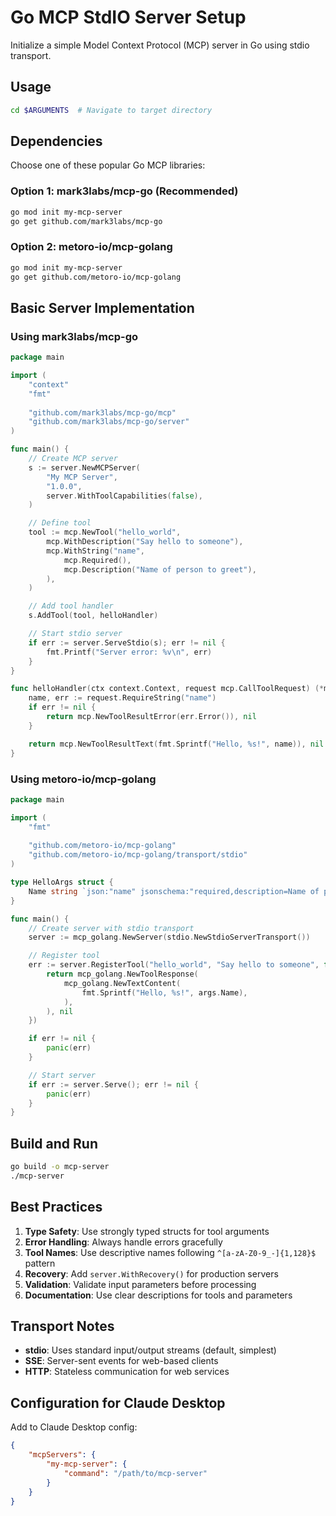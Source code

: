 # Go MCP StdIO Server Setup

Initialize a simple Model Context Protocol (MCP) server in Go using stdio transport.

## Usage

```bash
cd $ARGUMENTS  # Navigate to target directory
```

## Dependencies

Choose one of these popular Go MCP libraries:

### Option 1: mark3labs/mcp-go (Recommended)
```bash
go mod init my-mcp-server
go get github.com/mark3labs/mcp-go
```

### Option 2: metoro-io/mcp-golang
```bash
go mod init my-mcp-server
go get github.com/metoro-io/mcp-golang
```

## Basic Server Implementation

### Using mark3labs/mcp-go

```go
package main

import (
    "context"
    "fmt"
    
    "github.com/mark3labs/mcp-go/mcp"
    "github.com/mark3labs/mcp-go/server"
)

func main() {
    // Create MCP server
    s := server.NewMCPServer(
        "My MCP Server",
        "1.0.0",
        server.WithToolCapabilities(false),
    )

    // Define tool
    tool := mcp.NewTool("hello_world",
        mcp.WithDescription("Say hello to someone"),
        mcp.WithString("name",
            mcp.Required(),
            mcp.Description("Name of person to greet"),
        ),
    )

    // Add tool handler
    s.AddTool(tool, helloHandler)

    // Start stdio server
    if err := server.ServeStdio(s); err != nil {
        fmt.Printf("Server error: %v\n", err)
    }
}

func helloHandler(ctx context.Context, request mcp.CallToolRequest) (*mcp.CallToolResult, error) {
    name, err := request.RequireString("name")
    if err != nil {
        return mcp.NewToolResultError(err.Error()), nil
    }

    return mcp.NewToolResultText(fmt.Sprintf("Hello, %s!", name)), nil
}
```

### Using metoro-io/mcp-golang

```go
package main

import (
    "fmt"
    
    "github.com/metoro-io/mcp-golang"
    "github.com/metoro-io/mcp-golang/transport/stdio"
)

type HelloArgs struct {
    Name string `json:"name" jsonschema:"required,description=Name of person to greet"`
}

func main() {
    // Create server with stdio transport
    server := mcp_golang.NewServer(stdio.NewStdioServerTransport())

    // Register tool
    err := server.RegisterTool("hello_world", "Say hello to someone", func(args HelloArgs) (*mcp_golang.ToolResponse, error) {
        return mcp_golang.NewToolResponse(
            mcp_golang.NewTextContent(
                fmt.Sprintf("Hello, %s!", args.Name),
            ),
        ), nil
    })

    if err != nil {
        panic(err)
    }

    // Start server
    if err := server.Serve(); err != nil {
        panic(err)
    }
}
```

## Build and Run

```bash
go build -o mcp-server
./mcp-server
```

## Best Practices

1. **Type Safety**: Use strongly typed structs for tool arguments
2. **Error Handling**: Always handle errors gracefully
3. **Tool Names**: Use descriptive names following `^[a-zA-Z0-9_-]{1,128}$` pattern
4. **Recovery**: Add `server.WithRecovery()` for production servers
5. **Validation**: Validate input parameters before processing
6. **Documentation**: Use clear descriptions for tools and parameters

## Transport Notes

- **stdio**: Uses standard input/output streams (default, simplest)
- **SSE**: Server-sent events for web-based clients
- **HTTP**: Stateless communication for web services

## Configuration for Claude Desktop

Add to Claude Desktop config:
```json
{
    "mcpServers": {
        "my-mcp-server": {
            "command": "/path/to/mcp-server"
        }
    }
}
```